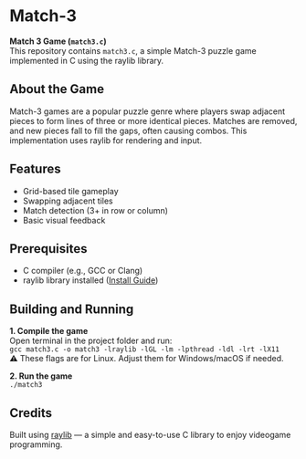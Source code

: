 # Match-3

**Match 3 Game (`match3.c`)**  
This repository contains `match3.c`, a simple Match-3 puzzle game implemented in C using the raylib library.

## About the Game

Match-3 games are a popular puzzle genre where players swap adjacent pieces to form lines of three or more identical pieces. Matches are removed, and new pieces fall to fill the gaps, often causing combos. This implementation uses raylib for rendering and input.

## Features

- Grid-based tile gameplay  
- Swapping adjacent tiles  
- Match detection (3+ in row or column)  
- Basic visual feedback

## Prerequisites

- C compiler (e.g., GCC or Clang)  
- raylib library installed ([Install Guide](https://github.com/raysan5/raylib))

## Building and Running

**1. Compile the game**  
Open terminal in the project folder and run:  
`gcc match3.c -o match3 -lraylib -lGL -lm -lpthread -ldl -lrt -lX11`  
⚠️ These flags are for Linux. Adjust them for Windows/macOS if needed.

**2. Run the game**  
`./match3`

## Credits

Built using [raylib](https://github.com/raysan5/raylib) — a simple and easy-to-use C library to enjoy videogame programming.
